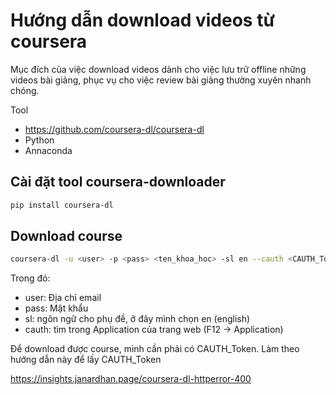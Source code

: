 # Hướng dẫn download videos từ coursera

Mục đích của việc download videos dành cho việc lưu trữ offline những videos bài giảng, phục vụ cho việc review bài giảng thường xuyên nhanh chóng. 

Tool  
* https://github.com/coursera-dl/coursera-dl
* Python 
* Annaconda


## Cài đặt tool coursera-downloader 
```bash
pip install coursera-dl
```

## Download course
```bash
coursera-dl -u <user> -p <pass> <ten_khoa_hoc> -sl en --cauth <CAUTH_Token>
```

Trong đó:
* user: Địa chỉ email 
* pass: Mật khẩu
* sl: ngôn ngữ cho phụ đề, ở đây mình chọn en (english)
* cauth: tìm trong Application của trang web (F12 -> Application)
  
Để download được course, mình cần phải có CAUTH_Token. Làm theo hướng dẫn này để lấy CAUTH_Token
  
https://insights.janardhan.page/coursera-dl-httperror-400 
  
